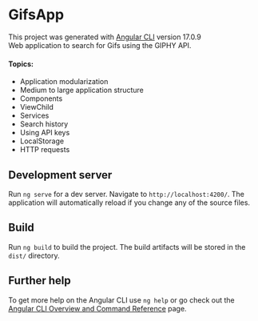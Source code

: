 # GifsApp

This project was generated with [Angular CLI](https://github.com/angular/angular-cli) version 17.0.9<br>
Web application to search for Gifs using the GIPHY API.<br>

#### Topics:
<ul>
<li>Application modularization</li>
<li>Medium to large application structure</li>
<li>Components</li>
<li>ViewChild</li>
<li>Services</li>
<li>Search history</li>
<li>Using API keys</li>
<li>LocalStorage</li>
<li>HTTP requests</li>
</ul>

## Development server

Run `ng serve` for a dev server. Navigate to `http://localhost:4200/`. The application will automatically reload if you change any of the source files.

## Build

Run `ng build` to build the project. The build artifacts will be stored in the `dist/` directory.

## Further help

To get more help on the Angular CLI use `ng help` or go check out the [Angular CLI Overview and Command Reference](https://angular.io/cli) page.
